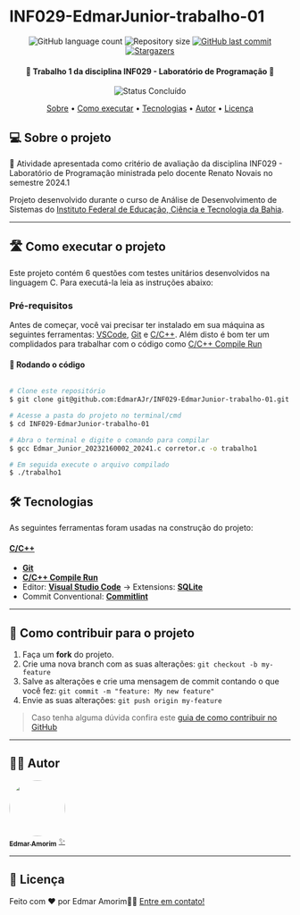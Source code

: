 # INF029-EdmarJunior-trabalho-01

<p align="center">
  <img alt="GitHub language count" src="https://img.shields.io/github/languages/count/cubos-academy/academy-template-readme-projects?color=%2304D361">

  <img alt="Repository size" src="https://img.shields.io/github/repo-size/cubos-academy/academy-template-readme-projects">
  
  <a href="https://github.com/cubos-academy/academy-template-readme-projects/commits/main">
    <img alt="GitHub last commit" src="https://img.shields.io/github/last-commit/cubos-academy/academy-template-readme-projects">
  </a>
  
  <!-- <img alt="License" src="https://img.shields.io/badge/license-MIT-brightgreen"> -->

   
   <a href="https://github.com/cubos-academy/academy-template-readme-projects/stargazers">
    <img alt="Stargazers" src="https://img.shields.io/github/stars/cubos-academy/academy-template-readme-projects?style=social">
  </a>

<h4 align="center"> 
	🚧 Trabalho 1 da disciplina INF029 - Laboratório de Programação 🚧
</h4>

<p align="center">
		<img alt="Status Concluído" src="https://img.shields.io/badge/STATUS-CONCLU%C3%8DDO-brightgreen">
</p>

<p align="center">
 <a href="#-sobre-o-projeto">Sobre</a> •
 <a href="#-como-executar-o-projeto">Como executar</a> • 
 <a href="#-tecnologias">Tecnologias</a> • 
 <a href="#-autor">Autor</a> • 
 <a href="#user-content--licença">Licença</a>
</p>


## 💻 Sobre o projeto

📄 Atividade apresentada como critério de avaliação da disciplina INF029 - Laboratório de Programação ministrada pelo docente Renato Novais no semestre 2024.1

Projeto desenvolvido durante o curso de Análise de Desenvolvimento de Sistemas do [Instituto Federal de Educação, Ciência e Tecnologia da Bahia](https://portal.ifba.edu.br/).

---

## 🛣️ Como executar o projeto

Este projeto contém 6 questões com testes unitários desenvolvidos na linguagem C. Para executá-la leia as instruções abaixo:

### Pré-requisitos

Antes de começar, você vai precisar ter instalado em sua máquina as seguintes ferramentas:
[VSCode](https://code.visualstudio.com/),
[Git](https://git-scm.com) e [C/C++](https://github.com/microsoft/vscode-cpptools). 
Além disto é bom ter um complidados para trabalhar com o código como [C/C++ Compile Run](https://github.com/danielpinto8zz6/c-cpp-compile-run)

#### 🎲 Rodando o código

```bash

# Clone este repositório
$ git clone git@github.com:EdmarAJr/INF029-EdmarJunior-trabalho-01.git

# Acesse a pasta do projeto no terminal/cmd
$ cd INF029-EdmarJunior-trabalho-01

# Abra o terminal e digite o comando para compilar
$ gcc Edmar_Junior_20232160002_20241.c corretor.c -o trabalho1

# Em seguida execute o arquivo compilado
$ ./trabalho1

```


## 🛠 Tecnologias

As seguintes ferramentas foram usadas na construção do projeto:

#### **[C/C++](https://github.com/microsoft/vscode-cpptools)**

-   **[Git](https://git-scm.com)**
-   **[C/C++ Compile Run](https://github.com/danielpinto8zz6/c-cpp-compile-run)**
-   Editor:  **[Visual Studio Code](https://code.visualstudio.com/)**  → Extensions:  **[SQLite](https://marketplace.visualstudio.com/items?itemName=alexcvzz.vscode-sqlite)**
-   Commit Conventional:  **[Commitlint](https://github.com/conventional-changelog/commitlint)**
---

## 💪 Como contribuir para o projeto

1. Faça um **fork** do projeto.
2. Crie uma nova branch com as suas alterações: `git checkout -b my-feature`
3. Salve as alterações e crie uma mensagem de commit contando o que você fez: `git commit -m "feature: My new feature"`
4. Envie as suas alterações: `git push origin my-feature`
> Caso tenha alguma dúvida confira este [guia de como contribuir no GitHub](./CONTRIBUTING.md)

---

## 🧙‍♂️ Autor

<a href="https://github.com/EdmarAJr">
 <img style="border-radius: 50%;" src="https://media.licdn.com/dms/image/D4D03AQEDfulqSVXZqw/profile-displayphoto-shrink_200_200/0/1674667231041?e=1688601600&v=beta&t=C-f9fp3xJDwXm1u4c6eMwpWfVIyW0eCTDAKGIyNdRJA" width="100px;" alt=""/>
 <br />
 <sub><b>Edmar Amorim</b></sub></a> <a href="https://github.com/EdmarAJr" title="TRABALHO 1">✨</a>
 <br />

---

## 📝 Licença

<!-- Este projeto esta sobe a licença [MIT](./LICENSE). -->

Feito com ❤️ por Edmar Amorim👋🏽 [Entre em contato!](https://br.linkedin.com/in/edamorim-jr)

